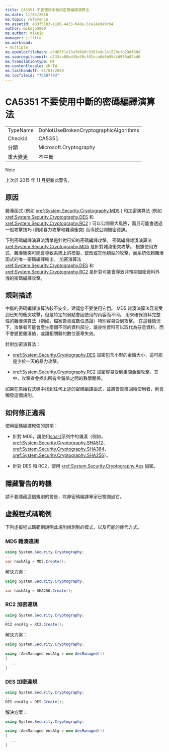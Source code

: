 ```yaml
---
title: CA5351 不要使用中斷的密碼編譯演算法
ms.date: 11/04/2016
ms.topic: reference
ms.assetid: 483f51b3-e186-4433-b48e-5ca24a9a9c94
author: mikejo5000
ms.author: mikejo
manager: jillfra
ms.workload:
- multiple
ms.openlocfilehash: a7d67f1e13a7d88dc9367edc2e1520cfd29df80d
ms.sourcegitcommit: d233ca00ad45e50cf62cca0d0b95dc69f0a87ad6
ms.translationtype: MT
ms.contentlocale: zh-TW
ms.lasthandoff: 01/01/2020
ms.locfileid: "75587793"
---
```

# <a name="ca5351-do-not-use-broken-cryptographic-algorithms"></a>CA5351 不要使用中斷的密碼編譯演算法

|||
|-|-|
|TypeName|DoNotUseBrokenCryptographicAlgorithms|
|CheckId|CA5351|
|分類|Microsoft.Cryptography|
|重大變更|不中斷|

> [!NOTE]
> 上次於 2015 年 11 月更新此警告。

## <a name="cause"></a>原因

雜湊函式 (例如 <xref:System.Security.Cryptography.MD5> ) 和加密演算法 (例如 <xref:System.Security.Cryptography.DES> 和 <xref:System.Security.Cryptography.RC2> ) 可以公開重大風險，而且可能會透過一般攻擊技巧 (例如暴力攻擊和雜湊衝突) 而導致公開機密資訊。

下列密碼編譯演算法清單是針對已知的密碼編譯攻擊。 密碼編譯雜湊演算法 <xref:System.Security.Cryptography.MD5> 是針對雜湊衝突攻擊。  根據使用方式，雜湊衝突可能會導致系統上的模擬、竄改或其他類型的攻擊，而系統依賴雜湊函式的唯一密碼編譯輸出。 加密演算法 <xref:System.Security.Cryptography.DES> 和 <xref:System.Security.Cryptography.RC2> 是針對可能會導致非預期加密資料外洩的密碼編譯攻擊。

## <a name="rule-description"></a>規則描述

中斷的密碼編譯演算法較不安全，建議您不要使用它們。 MD5 雜湊演算法容易受到已知的衝突攻擊，但是特定的弱點會因使用的內容而不同。  用來確保資料完整性的雜湊演算法（例如，檔案簽章或數位憑證）特別容易受到攻擊。  在這種情況下，攻擊者可能會產生兩個不同的資料部分，讓良性資料可以取代為惡意資料，而不會變更雜湊值，或讓相關聯的數位簽章失效。

針對加密演算法：

- <xref:System.Security.Cryptography.DES> 加密包含小型的金鑰大小，這可能是少於一天的暴力攻擊。

- <xref:System.Security.Cryptography.RC2> 加密容易受到相關金鑰攻擊，其中，攻擊者會找出所有金鑰值之間的數學關係。

如果在原始程式碼中找到任何上述的密碼編譯函式，並將警告擲回給使用者，則會觸發這個規則。

## <a name="how-to-fix-violations"></a>如何修正違規

使用密碼編譯較強的選項：

- 針對 MD5，請使用[sha-1](/windows/desktop/SecCrypto/hash-and-signature-algorithms)系列中的雜湊（例如，<xref:System.Security.Cryptography.SHA512>、<xref:System.Security.Cryptography.SHA384>、<xref:System.Security.Cryptography.SHA256>）。

- 針對 DES 和 RC2，使用 <xref:System.Security.Cryptography.Aes> 加密。

## <a name="when-to-suppress-warnings"></a>隱藏警告的時機

請不要隱藏這個規則的警告，除非密碼編譯專家已檢閱過它。

## <a name="pseudo-code-examples"></a>虛擬程式碼範例

下列虛擬程式碼範例說明此規則偵測到的模式，以及可能的替代方式。

### <a name="md5-hashing-violation"></a>MD5 雜湊違規

```csharp
using System.Security.Cryptography;
...
var hashAlg = MD5.Create();
```

解決方案：

```csharp
using System.Security.Cryptography;
...
var hashAlg = SHA256.Create();
```

### <a name="rc2-encryption-violation"></a>RC2 加密違規

```csharp
using System.Security.Cryptography;
...
RC2 encAlg = RC2.Create();
```

解決方案：

```csharp
using System.Security.Cryptography;
...
using (AesManaged encAlg = new AesManaged())
{
  ...
}
```

### <a name="des-encryption-violation"></a>DES 加密違規

```csharp
using System.Security.Cryptography;
...
DES encAlg = DES.Create();
```

解決方案：

```csharp
using System.Security.Cryptography;
...
using (AesManaged encAlg = new AesManaged())
{
  ...
}
```
